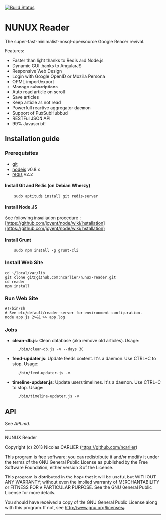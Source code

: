 [![Build Status](https://travis-ci.org/ncarlier/nunux-reader.svg)](https://travis-ci.org/ncarlier/nunux-reader)

# NUNUX Reader

The super-fast-minimalist-nosql-opensource Google Reader revival.

Features:

 * Faster than light thanks to Redis and Node.js
 * Dynamic GUI thanks to AngularJS
 * Responsive Web Design
 * Login with Google OpenID or Mozilla Persona
 * OPML import/export
 * Manage subscriptions
 * Auto read article on scroll
 * Save articles
 * Keep article as not read
 * Powerfull reactive aggregator daemon
 * Support of PubSubHubbud
 * RESTFul JSON API
 * 99% Javascript!

## Installation guide
### Prerequisites

* [git](http://git-scm.com/)
* [nodejs](http://nodejs.org/) v0.8.x
* [redis](http://redis.io/) v2.2

#### Install Git and Redis (on Debian Wheezy)

        sudo aptitude install git redis-server

#### Install Node.JS

See following installation procedure : [https://github.com/joyent/node/wiki/Installation](https://github.com/joyent/node/wiki/Installation)

#### Install Grunt

        sudo npm install -g grunt-cli

### Install Web Site

    cd ~/local/var/lib
    git clone git@github.com:ncarlier/nunux-reader.git
    cd reader
    npm install

### Run Web Site

    #!/bin/sh
    # See etc/default/reader-server for environment configuration.
    node app.js 2>&1 >> app.log

### Jobs

* **clean-db.js**: Clean database (aka remove old articles). Usage:

        ./bin/clean-db.js -v --days 30

* **feed-updater.js**: Update feeds content. It's a daemon. Use CTRL+C to stop. Usage:

        ./bin/feed-updater.js -v

* **timeline-updater.js**: Update users timelines. It's a daemon. Use CTRL+C to stop. Usage:

        ./bin/timeline-updater.js -v


## API

See *API.md*.


------------------------------------------------------------------------------

NUNUX Reader

Copyright (c) 2013 Nicolas CARLIER (https://github.com/ncarlier)

This program is free software: you can redistribute it and/or modify
it under the terms of the GNU General Public License as published by
the Free Software Foundation, either version 3 of the License.

This program is distributed in the hope that it will be useful,
but WITHOUT ANY WARRANTY; without even the implied warranty of
MERCHANTABILITY or FITNESS FOR A PARTICULAR PURPOSE.  See the
GNU General Public License for more details.

You should have received a copy of the GNU General Public License
along with this program.  If not, see <http://www.gnu.org/licenses/>.

------------------------------------------------------------------------------
